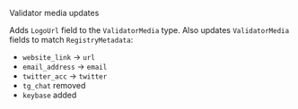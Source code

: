 Validator media updates

Adds `LogoUrl` field to the `ValidatorMedia` type.
Also updates `ValidatorMedia` fields to match `RegistryMetadata`:

- `website_link` -> `url`
- `email_address` -> `email`
- `twitter_acc` -> `twitter`
- `tg_chat` removed
- `keybase` added
